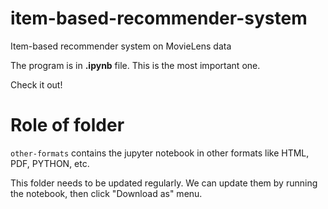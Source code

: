 # item-based-recommender-system
Item-based recommender system on MovieLens data

The program is in **.ipynb** file. This is the most important one.

Check it out!

# Role of folder
`other-formats` contains the jupyter notebook in other formats like HTML, PDF, PYTHON, etc.

This folder needs to be updated regularly. We can update them by running the notebook,
then click "Download as" menu.
